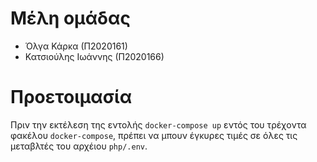 # Μέλη ομάδας

- Όλγα Κάρκα (Π2020161)
- Κατσιούλης Ιωάννης (Π2020166)

# Προετοιμασία

Πριν την εκτέλεση της εντολής `docker-compose up` εντός του τρέχοντα φακέλου `docker-compose`, πρέπει να μπουν έγκυρες τιμές σε όλες τις μεταβλτές του αρχέιου `php/.env`.
